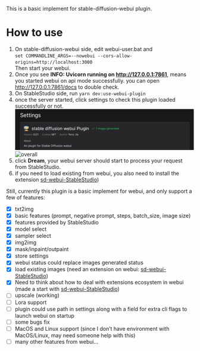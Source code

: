 This is a basic implement for stable-diffusion-webui plugin.

# How to use
1. On stable-diffusion-webui side, edit webui-user.bat and  
`set COMMANDLINE_ARGS=--nowebui --cors-allow-origins=http://localhost:3000`  
Then start your webui.
2. Once you see **INFO:     Uvicorn running on http://127.0.0.1:7861**, means you started webui on api mode successfully.
you can open http://127.0.0.1:7861/docs to double check.
3. On StableStudio side, run `yarn dev:use-webui-plugin`
4. once the server started, click settings to check this plugin loaded successfully or not. ![webui-plugin](docs/images/webui-plugin.png)
![overall](docs/images/overall.png)
5. click **Dream**, your webui server should start to process your request from StableStudio.
6. if you need to load existing from webui, you also need to install the extension [sd-webui-StableStudio](https://github.com/jtydhr88/sd-webui-StableStudio))

Still, currently this plugin is a basic implement for webui, and only support a few of features:
- [x] txt2img
- [x] basic features (prompt, negative prompt, steps, batch_size, image size)
- [x] features provided by StableStudio
- [x] model select
- [x] sampler select
- [x] img2img
- [x] mask/inpaint/outpaint
- [x] store settings
- [x] webui status could replace images generated status
- [x] load existing images (need an extension on webui: [sd-webui-StableStudio](https://github.com/jtydhr88/sd-webui-StableStudio))
- [x] Need to think about how to deal with extensions ecosystem in webui (made a start with [sd-webui-StableStudio](https://github.com/jtydhr88/sd-webui-StableStudio))
- [ ] upscale (working)
- [ ] Lora support
- [ ] plugin could use path in settings along with a field for extra cli flags to launch webui on startup
- [ ] some bugs fix
- [ ] MacOS and Linux support (since I don’t have environment with MacOS/Linux, may need someone help with this)
- [ ] many other features from webui...